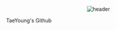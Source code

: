 <p align="center">
  <img src="https://capsule-render.vercel.app/api?type=waving&text=engelhyunji&color=#FF69B4&text-color=8d5d76&height=100&fontSize=40" alt="header" />
</p>
<text xmlns="http://www.w3.org/2000/svg" text-anchor="middle" alignment-baseline="middle" x="50%" y="48%" class="text" style="fill:#f7f5f5;" stroke="#none" stroke-width="1">TaeYoung's Github</text>
